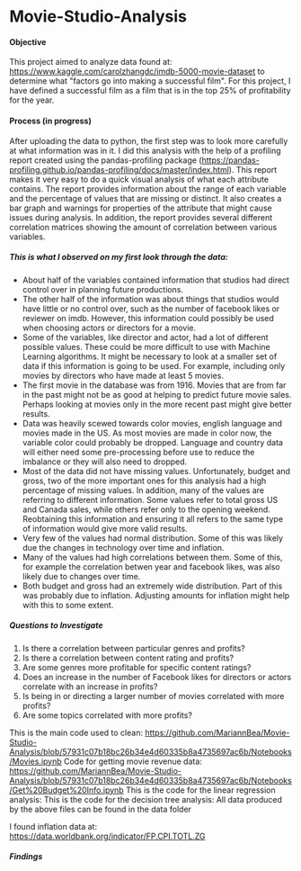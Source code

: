# Movie-Studio-Analysis

#### Objective
This project aimed to analyze data found at: https://www.kaggle.com/carolzhangdc/imdb-5000-movie-dataset to determine what "factors go into making a successful film". For this project, I have defined a successful film as a film that is in the top 25% of profitability for the year.
#### Process (in progress)
After uploading the data to python, the first step was to look more carefully at what information was in it.  I did this analysis with the help of a profiling report created using the pandas-profiling package (https://pandas-profiling.github.io/pandas-profiling/docs/master/index.html). This report makes it very easy to do a quick visual analysis of what each attribute contains.  The report provides information about the range of each variable and the percentage of values that are missing or distinct.  It also creates a bar graph and warnings for properties of the attribute that might cause issues during analysis. In addition, the report provides several different correlation matrices showing the amount of correlation between various variables.

##### This is what I observed on my first look through the data:

* About half of the variables contained information that studios had direct control over in planning future productions. 
* The other half of the information was about things that studios would have little or no control over, such as the number of facebook likes or reviewer on imdb.  However, this information could possibly be used when choosing actors or directors for a movie.
* Some of the variables, like director and actor, had a lot of different possible values.  These could be more difficult to use with Machine Learning algorithms. It might be necessary to look at a smaller set of data if this information is going to be used.  For example, including only movies by directors who have made at least 5 movies. 
* The first movie in the database was from 1916.  Movies that are from far in the past might not be as good at helping to predict future movie sales.  Perhaps looking at movies only in the more recent past might give better results.
* Data was heavily scewed towards color movies, english language and movies made in the US. As most movies are made in color now, the variable color could probably be dropped. Language and country data will either need some pre-processing before use to reduce the imbalance or they will also need to dropped.
* Most of the data did not have missing values. Unfortunately, budget and gross, two of the more important ones for this analysis had a high percentage of missing values.  In addition, many of the values are referring to different information.  Some values refer to total gross US and Canada sales, while others refer only to the opening weekend. Reobtaining this information and ensuring it all refers to the same type of information would give more valid results.
* Very few of the values had normal distribution.  Some of this was likely due the changes in technology over time and inflation.
* Many of the values had high correlations between them. Some of this, for example the correlation betwen year and facebook likes, was also likely due to changes over time.
* Both budget and gross had an extremely wide distribution.  Part of this was probably due to inflation. Adjusting amounts for inflation might help with this to some extent.

##### Questions to Investigate

1. Is there a correlation between particular genres and profits?
2. Is there a correlation between content rating and profits?
3. Are some genres more profitable for specific content ratings?
4. Does an increase in the number of Facebook likes for directors or actors correlate with an increase in profits?
5. Is being in or directing a larger number of movies correlated with more profits?
6. Are some topics correlated with more profits?

This is the main code used to clean: https://github.com/MariannBea/Movie-Studio-Analysis/blob/57931c07b18bc26b34e4d60335b8a4735697ac6b/Notebooks/Movies.ipynb
Code for getting movie revenue data: https://github.com/MariannBea/Movie-Studio-Analysis/blob/57931c07b18bc26b34e4d60335b8a4735697ac6b/Notebooks/Get%20Budget%20Info.ipynb
This is the code for the linear regression analysis: 
This is the code for the decision tree analysis: 
All data produced by the above files can be found in the data folder

I found inflation data at: https://data.worldbank.org/indicator/FP.CPI.TOTL.ZG

##### Findings
